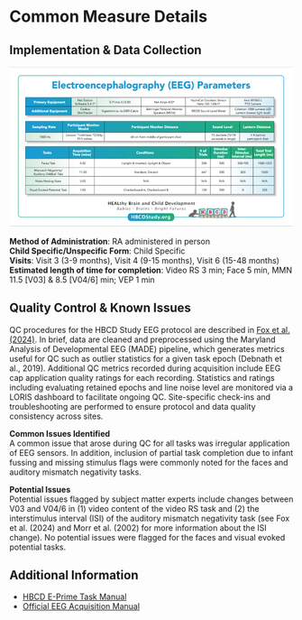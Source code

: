 # Common Measure Details

## Implementation & Data Collection
![](images/EEG_acquisition_protocol.png)

**Method of Administration**: RA administered in person  
**Child Specific/Unspecific Form**: Child Specific  
**Visits**: Visit 3 (3-9 months), Visit 4 (9-15 months), Visit 6 (15-48 months)  
**Estimated length of time for completion**: Video RS 3 min; Face 5 min, MMN 11.5 [V03] & 8.5 [V04/6] min; VEP 1 min    

## Quality Control & Known Issues    
QC procedures for the HBCD Study EEG protocol are described in [Fox et al. (2024)](https://doi.org/10.1016/j.dcn.2024.101447). In brief, data are cleaned and preprocessed using the Maryland Analysis of Developmental EEG (MADE) pipeline, which generates metrics useful for QC such as outlier statistics for a given task epoch (Debnath et al., 2019). Additional QC metrics recorded during acquisition include EEG cap application quality ratings for each recording. Statistics and ratings including evaluating retained epochs and line noise level are monitored via a LORIS dashboard to facilitate ongoing QC. Site-specific check-ins and troubleshooting are performed to ensure protocol and data quality consistency across sites. 

**Common Issues Identified**        
A common issue that arose during QC for all tasks was irregular application of EEG sensors. In addition, inclusion of partial task completion due to infant fussing and missing stimulus flags were commonly noted for the faces and auditory mismatch negativity tasks.

**Potential Issues**        
Potential issues flagged by subject matter experts include changes between V03 and V04/6 in (1) video content of the video RS task and (2) the interstimulus interval (ISI) of the auditory mismatch negativity task (see Fox et al. (2024) and Morr et al. (2002) for more information about the ISI change). No potential issues were flagged for the faces and visual evoked potential tasks.

## Additional Information
- [HBCD E-Prime Task Manual](https://docs.google.com/document/d/1PghQQpLbxjQavtVlHyIz7JVJxlyKcC4Do8z8j7srdaI/edit?usp=sharing)  
- [Official EEG Acquisition Manual](https://docs.google.com/document/d/1tjrFJzntHOqJOrq-SRGy2Z0LOj56MFsZ2ZocgrUogSs/edit?usp=sharing)


